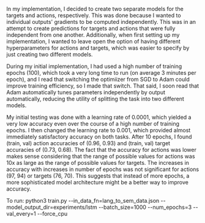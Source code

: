 In my implementation, I decided to create two separate models for the targets and actions,
respectively. This was done because I wanted to individual outputs' gradients to be computed
independently. This was in an attempt to create predictions for targets and actions that were
fully independent from one another. Additionally, when first setting up my implementation, I
wanted to leave open the option of having different hyperparameters for actions and targets,
which was easier to specify by just creating two different models.

During my initial implementation, I had used a high number of training epochs (100), which took
a very long time to run (on average 3 minutes per epoch), and I read that switching the
optimiizer from SGD to Adam could improve training efficiency, so I made that switch. That said,
I soon read that Adam automatically tunes parameters independently by output automatically,
reducing the utility of splitting the task into two different models.

My initial testing was done with a learning rate of 0.0001, which yielded a very low accuracy
even over the course of a high number of training epochs. I then changed the learning rate to
0.001, which provided almost immediately satisfactory accuracy on both tasks. After 10 epochs,
I found (train, val) action accuracies of (0.96, 0.93) and (train, val) target accuracies of
(0.73, 0.68). The fact that the accuracy for actions was lower makes sense considering that the
range of possible values for actions was 10x as large as the range of possible values for
targets. The increases in accuracy with increases in number of epochs was not significant for
actions (97, 94) or targets (76, 70). This suggests that instead of more epochs, a more
sophisticated model architecture might be a better way to improve accuracy.

To run: python3 train.py --in_data_fn=lang_to_sem_data.json --model_output_dir=experiments/lstm --batch_size=1000 --num_epochs=3 --val_every=1 --force_cpu
